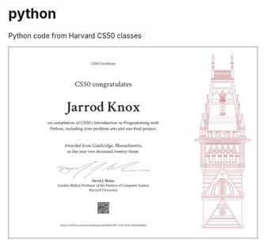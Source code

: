 # python
Python code from Harvard CS50 classes


![alt text](https://github.com/igearfs/python/blob/main/CS50P.png?raw=true)
